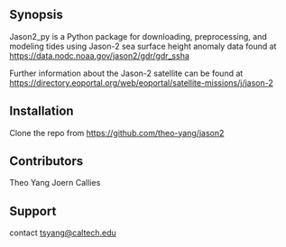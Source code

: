 ## Synopsis

Jason2_py is a Python package for downloading, preprocessing, and modeling tides using Jason-2 sea surface height anomaly data found at
https://data.nodc.noaa.gov/jason2/gdr/gdr_ssha

Further information about the Jason-2 satellite can be found at https://directory.eoportal.org/web/eoportal/satellite-missions/j/jason-2



## Installation

Clone the repo from https://github.com/theo-yang/jason2


## Contributors

Theo Yang
Joern Callies

## Support 

contact tsyang@caltech.edu
